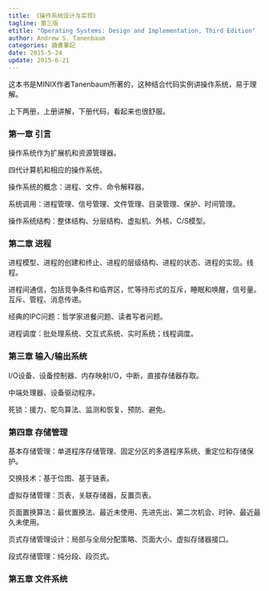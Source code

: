```yaml
---
title: 《操作系统设计与实现》
tagline: 第三版
etitle: "Operating Systems: Design and Implementation, Third Edition"
author: Andrew S. Tanenbaum
categories: 讀書筆記
date: 2015-5-24
update: 2015-6-21
---
```


这本书是MINIX作者Tanenbaum所著的，这种结合代码实例讲操作系统，易于理解。

上下两册，上册讲解，下册代码，看起来也很舒服。

### 第一章 引言

操作系统作为扩展机和资源管理器。

四代计算机和相应的操作系统。

操作系统的概念：进程、文件、命令解释器。

系统调用：进程管理、信号管理、文件管理、目录管理、保护、时间管理。

操作系统结构：整体结构、分层结构、虚拟机、外核、C/S模型。

### 第二章 进程

进程模型、进程的创建和终止、进程的层级结构、进程的状态、进程的实现。线程。

进程间通信，包括竞争条件和临界区，忙等待形式的互斥，睡眠和唤醒，信号量。互斥、管程、消息传递。

经典的IPC问题：哲学家进餐问题、读者写者问题。

进程调度：批处理系统、交互式系统、实时系统；线程调度。

### 第三章 输入/输出系统

I/O设备、设备控制器、内存映射I/O，中断，直接存储器存取。

中端处理器、设备驱动程序。

死锁：援力、鸵鸟算法、监测和恢复、预防、避免。

### 第四章 存储管理

基本存储管理：单道程序存储管理、固定分区的多道程序系统、重定位和存储保护。

交换技术：基于位图、基于链表。

虚拟存储管理：页表，关联存储器，反置页表。

页面置换算法：最优置换法、最近未使用、先进先出、第二次机会、时钟、最近最久未使用。

页式存储管理设计：局部与全局分配策略、页面大小、虚拟存储器接口。

段式存储管理：纯分段、段页式。

### 第五章 文件系统
